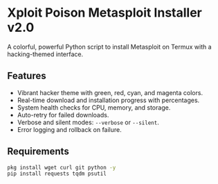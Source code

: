 # Xploit Poison Metasploit Installer v2.0
A colorful, powerful Python script to install Metasploit on Termux with a hacking-themed interface.

## Features
- Vibrant hacker theme with green, red, cyan, and magenta colors.
- Real-time download and installation progress with percentages.
- System health checks for CPU, memory, and storage.
- Auto-retry for failed downloads.
- Verbose and silent modes: `--verbose` or `--silent`.
- Error logging and rollback on failure.

## Requirements
```bash
pkg install wget curl git python -y
pip install requests tqdm psutil
